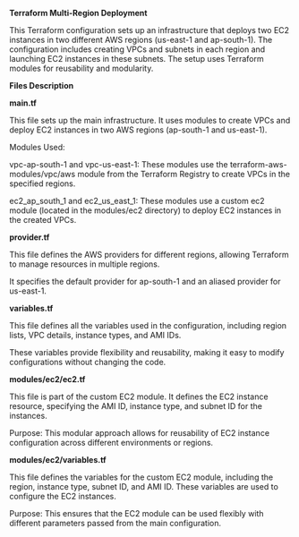**Terraform Multi-Region Deployment**

This Terraform configuration sets up an infrastructure that deploys two EC2 instances in two different AWS regions (us-east-1 and ap-south-1). The configuration includes creating VPCs and subnets in each region and launching EC2 instances in these subnets. The setup uses Terraform modules for reusability and modularity.


**Files Description**

**main.tf**

This file sets up the main infrastructure. It uses modules to create VPCs and deploy EC2 instances in two AWS regions (ap-south-1 and us-east-1).

  Modules Used:
  
   vpc-ap-south-1 and vpc-us-east-1: These modules use the terraform-aws-modules/vpc/aws module from the Terraform Registry to create VPCs in the specified regions.
    
   ec2_ap_south_1 and ec2_us_east_1: These modules use a custom ec2 module (located in the modules/ec2 directory) to deploy EC2 instances in the created VPCs.

**provider.tf**

This file defines the AWS providers for different regions, allowing Terraform to manage resources in multiple regions.

  It specifies the default provider for ap-south-1 and an aliased provider for us-east-1.

**variables.tf**

This file defines all the variables used in the configuration, including region lists, VPC details, instance types, and AMI IDs.

  These variables provide flexibility and reusability, making it easy to modify configurations without changing the code.

**modules/ec2/ec2.tf**

This file is part of the custom EC2 module. It defines the EC2 instance resource, specifying the AMI ID, instance type, and subnet ID for the instances.

  Purpose: This modular approach allows for reusability of EC2 instance configuration across different environments or regions.

**modules/ec2/variables.tf**

This file defines the variables for the custom EC2 module, including the region, instance type, subnet ID, and AMI ID. These variables are used to configure the EC2 instances.

  Purpose: This ensures that the EC2 module can be used flexibly with different parameters passed from the main configuration.
